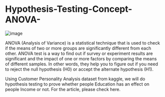 # Hypothesis-Testing-Concept-ANOVA-

![image](https://cdn-images-1.medium.com/max/800/0*PKHQPrNKngGKGydP)

ANOVA (Analysis of Variance) is a statistical technique that is used to check if the means of two or more groups are significantly different from each other. ANOVA test is a way to find out if survey or experiment results are significant and the impact of one or more factors by comparing the means of different samples. In other words, they help you to figure out if you need to reject the null hypothesis (H0) or accept the alternate hypothesis (H1).

Using Customer Personality Analysis dataset from kaggle, we will do hypothesis testing to prove whether people Education has an effect on people Income or not. For the article, please check here.
